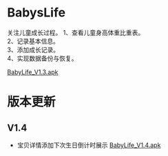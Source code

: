 # BabysLife
关注儿童成长过程。
1、查看儿童身高体重比重表。  
2、记录基本信息。  
3、添加成长记录。  
4、实现数据备份与恢复。  

[BabyLife_V1.3.apk](https://github.com/GuchaoGit/BabysLife/blob/master/apk/BabyLife_20191118_release_V1.3.apk)


# 版本更新
## V1.4
* 宝贝详情添加下次生日倒计时展示
[BabyLife_V1.4.apk](https://github.com/GuchaoGit/BabysLife/blob/master/apk/BabyLife_20191220_release_V1.4.apk)